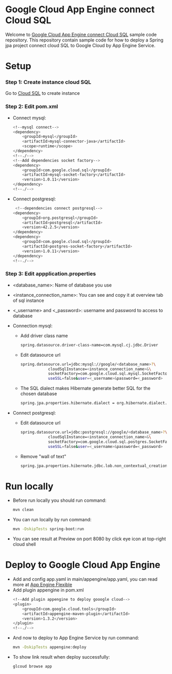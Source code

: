 # Google Cloud App Engine connect Cloud SQL

Welcome to [Google Cloud App Engine connect Cloud SQL](https://cloud.google.com/sql/docs/mysql/connect-app-engine?hl=vi) sample code repository. This repository
contain sample code for how to deploy a Spring jpa project connect cloud SQL to Google Cloud by App Engine Service.

# Setup

### Step 1: Create instance cloud SQL
Go to [Cloud SQL](https://console.cloud.google.com/sql/instances) to create instance

### Step 2: Edit pom.xml
- Connect mysql:
    ```sh
    <!--mysql connect-->
	<dependency>
		<groupId>mysql</groupId>
		<artifactId>mysql-connector-java</artifactId>
		<scope>runtime</scope>
	</dependency>
    <!--./-->
    <!--Add dependencies socket factory-->
    <dependency>
        <groupId>com.google.cloud.sql</groupId>
        <artifactId>mysql-socket-factory</artifactId>
        <version>1.0.11</version>
    </dependency>
    <!--./-->
    ```
- Connect postgresql:
    ```sh
     <!--dependencies connect postgresql-->
    <dependency>
        <groupId>org.postgresql</groupId>
        <artifactId>postgresql</artifactId>
        <version>42.2.5</version>
    </dependency>
    <dependency>
        <groupId>com.google.cloud.sql</groupId>
        <artifactId>postgres-socket-factory</artifactId>
        <version>1.0.11</version>
    </dependency>
    <!--./-->
    ```

### Step 3: Edit appplication.properties

- <database_name>: Name of database you use
- <instance_connection_name>: You can see and copy it at overview tab of sql instance
- <_username> and <_password>: username and password to access to database

- Connection mysql:
    + Add driver class name
        ```sh
        spring.datasource.driver-class-name=com.mysql.cj.jdbc.Driver
        ```
    + Edit datasource url
        ```sh
        spring.datasource.url=jdbc:mysql://google/<database_name>?\
                    cloudSqlInstance=<instance_connection_name>&\
                    socketFactory=com.google.cloud.sql.mysql.SocketFactory&\
                    useSSL=false&user=<_username>&password=<_password>
        ```
    + The SQL dialect makes Hibernate generate better SQL for the chosen database
        ```sh
        spring.jpa.properties.hibernate.dialect = org.hibernate.dialect.MySQL5InnoDBDialect
        ```

- Connect postgresql:
    + Edit datasource url
        ```sh
        spring.datasource.url=jdbc:postgresql://google/<database_name>?\
                    cloudSqlInstance=<instance_connection_name>&\
                    socketFactory=com.google.cloud.sql.postgres.SocketFactory&\
                    useSSL=false&user=<_username>&password=<_password>
        ```
    + Remove "wall of text"
        ```sh
        spring.jpa.properties.hibernate.jdbc.lob.non_contextual_creation=true
        ```

# Run locally

* Before run locally you should run command:
    ```sh
    mvn clean
    ```
* You can run locally by run command:
    ```sh    
    mvn -DskipTests spring-boot:run
    ```
* You can see result at Preview on port 8080 by click eye icon at top-right cloud shell

# Deploy to Google Cloud App Engine 

* Add and config app.yaml in main/appengine/app.yaml, you can read more at [App Engine Flexible](https://cloud.google.com/appengine/docs/flexible/java/configuring-your-app-with-app-yaml)
* Add plugin appengine in pom.xml
    ```sh
    <!--Add plugin appengine to deploy gooogle cloud-->
    <plugin>
	    <groupId>com.google.cloud.tools</groupId>
		<artifactId>appengine-maven-plugin</artifactId>
		<version>1.3.2</version>
	</plugin>
    <!--./-->
    ```
* And now to deploy to App Engine Service by run command:
    ```sh
    mvn -DskipTests appengine:deploy
    ```
* To show link result when deploy successfully:
    ```sh
    glcoud browse app
    ```
